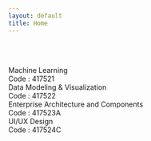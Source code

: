 ```yaml
---
layout: default
title: Home
---
```




<!-- ✅ Breadcrumb -->
<div id="breadcrumb-container">
  <nav id="breadcrumb"></nav>
</div>

<br><br>

<!-- ✅ Subject Cards -->
<div class="card-container">

  <a href="417521.html" style="text-decoration: none;">
    <div class="subject-card">
      <div class="subject-title">Machine Learning</div>
      <div class="subject-code">Code : 417521</div>
    </div>
  </a>

  <a href="417522.html" style="text-decoration: none;">
    <div class="subject-card">
      <div class="subject-title">Data Modeling & Visualization</div>
      <div class="subject-code">Code : 417522</div>
    </div>
  </a>

  <a href="417523c.html" style="text-decoration: none;">
    <div class="subject-card">
      <div class="subject-title">Enterprise Architecture and Components</div>
      <div class="subject-code">Code : 417523A</div>
    </div>
  </a>

  <a href="417524c.html" style="text-decoration: none;">
    <div class="subject-card">
      <div class="subject-title">UI/UX Design</div>
      <div class="subject-code">Code : 417524C</div>
    </div>
  </a>


  <!-- More cards as needed -->

</div>


